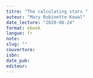 ```yaml
---
titre: "The calculating stars "
auteur: "Mary Robinette Kowal"
date_lecture: "2020-08-24"
format: ebook
langue: fr
note:
slug: ""
couverture: 
isbn: 
date_pub: 
editeur: 
---
```

